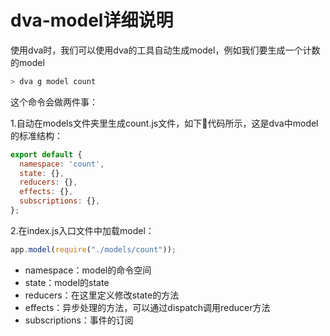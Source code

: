 # dva-model详细说明
使用dva时，我们可以使用dva的工具自动生成model，例如我们要生成一个计数的model
``` bash
> dva g model count
```
这个命令会做两件事：

1.自动在models文件夹里生成count.js文件，如下代码所示，这是dva中model的标准结构：
``` javascript
export default {
  namespace: 'count',
  state: {},
  reducers: {},
  effects: {},
  subscriptions: {},
};
```
2.在index.js入口文件中加载model：
``` javascript
app.model(require("./models/count")); 
```
* namespace：model的命令空间
* state：model的state
* reducers：在这里定义修改state的方法
* effects：异步处理的方法，可以通过dispatch调用reducer方法
* subscriptions：事件的订阅